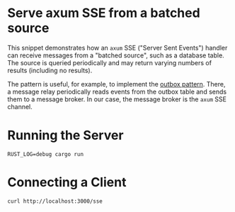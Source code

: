 # Serve axum SSE from a batched source  

This snippet demonstrates how an `axum` SSE ("Server Sent Events") handler can receive messages
from a "batched source", such as a database table. The source is queried periodically and may return
varying numbers of results (including no results).

The pattern is useful, for example, to implement the
[outbox pattern](https://microservices.io/patterns/data/transactional-outbox.html).
There, a message relay periodically reads events from the outbox table and sends them to a message broker.
In our case, the message broker is the `axum` SSE channel.

# Running the Server

```shell
RUST_LOG=debug cargo run
```

# Connecting a Client
```shell
curl http://localhost:3000/sse
```
